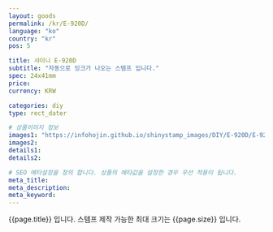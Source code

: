 ```yaml
---
layout: goods
permalink: /kr/E-920D/
language: "ko"
country: "kr"
pos: 5

title: 샤이니 E-920D
subtitle: "자동으로 잉크가 나오는 스템프 입니다."
spec: 24x41mm
price: 
currency: KRW

categories: diy
type: rect_dater

# 상품이미지 정보
images1: "https://infohojin.github.io/shinystamp_images/DIY/E-920D/E-920D_1.jpg"
images2:
details1:
details2:    

# SEO 메타설정을 정의 합니다. 상품의 메타값을 설정한 경우 우선 적용이 됩니다.
meta_title: 
meta_description:
meta_keyword:
---
```


{{page.title}} 입니다. 스템프 제작 가능한 최대 크기는 {{page.size}} 입니다.